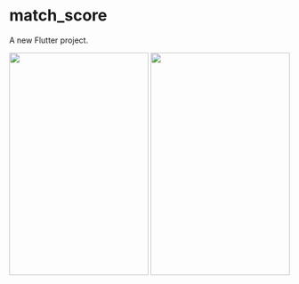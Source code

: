 # match_score

A new Flutter project.


<div>
  <img src='https://github.com/sajjadrahman56/match-rport-firebase/assets/67529599/2ca873a4-fa3f-4d55-a16d-682794a03c6d' width="250" height="400">
  
  <img src='https://github.com/sajjadrahman56/match-rport-firebase/assets/67529599/1a30af5f-b035-4196-97f6-391d95f4e2a6' width="250" height="400">
</div>

